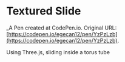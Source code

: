 # Textured Slide
 _A Pen created at CodePen.io. Original URL: [https://codepen.io/egecan12/pen/YzPzLzb](https://codepen.io/egecan12/pen/YzPzLzb).

 Using Three.js, sliding inside a torus tube